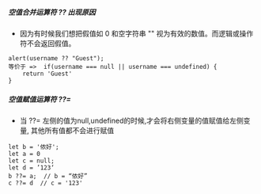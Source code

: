 ##### 空值合并运算符 ?? 出现原因
- 因为有时候我们想把假值如 0 和空字符串 "" 视为有效的数值。而逻辑或操作符不会返回假值。
```
alert(username ?? "Guest");  
等价于 =>  if(username === null || username === undefined) {
    return 'Guest'
}  
```

##### 空值赋值运算符 ??=
- 当 ??= 左侧的值为null,undefined的时候,才会将右侧变量的值赋值给左侧变量, 其他所有值都不会进行赋值
```
let b = '侬好';
let a = 0
let c = null;
let d = ’123‘
b ??= a;  // b = “侬好”
c ??= d  // c = '123'

```
